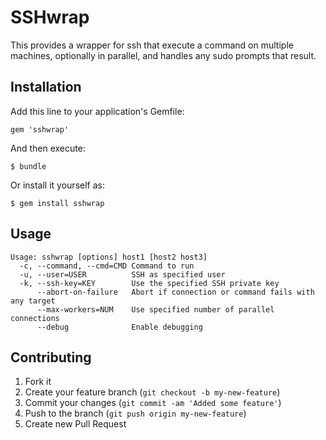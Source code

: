 # SSHwrap

This provides a wrapper for ssh that execute a command on multiple machines,
optionally in parallel, and handles any sudo prompts that result.

## Installation

Add this line to your application's Gemfile:

    gem 'sshwrap'

And then execute:

    $ bundle

Or install it yourself as:

    $ gem install sshwrap

## Usage

    Usage: sshwrap [options] host1 [host2 host3]
      -c, --command, --cmd=CMD Command to run
      -u, --user=USER          SSH as specified user
      -k, --ssh-key=KEY        Use the specified SSH private key
          --abort-on-failure   Abort if connection or command fails with any target
          --max-workers=NUM    Use specified number of parallel connections
          --debug              Enable debugging

## Contributing

1. Fork it
2. Create your feature branch (`git checkout -b my-new-feature`)
3. Commit your changes (`git commit -am 'Added some feature'`)
4. Push to the branch (`git push origin my-new-feature`)
5. Create new Pull Request
